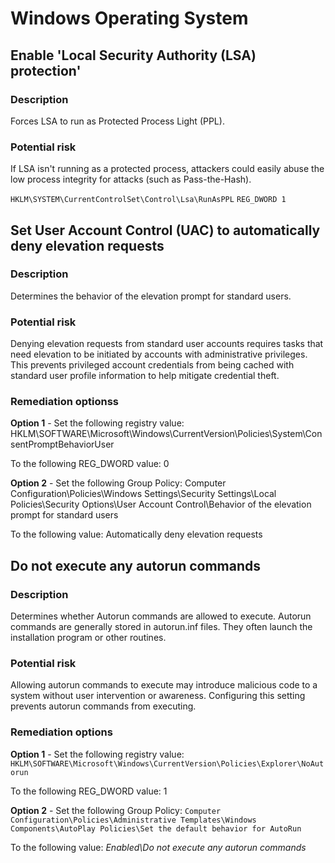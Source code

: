 # Windows Operating System

## Enable 'Local Security Authority (LSA) protection'

### Description

Forces LSA to run as Protected Process Light (PPL).

### Potential risk

If LSA isn't running as a protected process, attackers could easily abuse the low process integrity for attacks (such as Pass-the-Hash).

`HKLM\SYSTEM\CurrentControlSet\Control\Lsa\RunAsPPL`
`REG_DWORD 1`

## Set User Account Control (UAC) to automatically deny elevation requests

### Description

Determines the behavior of the elevation prompt for standard users.

### Potential risk

Denying elevation requests from standard user accounts requires tasks that need elevation to be initiated by accounts with administrative privileges. This prevents privileged account credentials from being cached with standard user profile information to help mitigate credential theft.

### Remediation optionss

**Option 1** - Set the following registry value:
HKLM\SOFTWARE\Microsoft\Windows\CurrentVersion\Policies\System\ConsentPromptBehaviorUser

To the following REG_DWORD value: 0

**Option 2** - Set the following Group Policy:
Computer Configuration\Policies\Windows Settings\Security Settings\Local Policies\Security Options\User Account Control\Behavior of the elevation prompt for standard users

To the following value: Automatically deny elevation requests

## Do not execute any autorun commands

### Description

Determines whether Autorun commands are allowed to execute. Autorun commands are generally stored in autorun.inf files. They often launch the installation program or other routines.

### Potential risk

Allowing autorun commands to execute may introduce malicious code to a system without user intervention or awareness. Configuring this setting prevents autorun commands from executing.

### Remediation options

**Option 1** - Set the following registry value:
`HKLM\SOFTWARE\Microsoft\Windows\CurrentVersion\Policies\Explorer\NoAutorun`

To the following REG_DWORD value: 1

**Option 2** - Set the following Group Policy:
`Computer Configuration\Policies\Administrative Templates\Windows Components\AutoPlay Policies\Set the default behavior for AutoRun`

To the following value: *Enabled\Do not execute any autorun commands*
